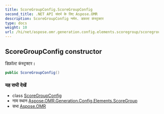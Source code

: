 ```yaml
---
title: ScoreGroupConfig.ScoreGroupConfig
second_title: .NET API संदर्भ के लिए Aspose.OMR
description: ScoreGroupConfig नर्मत. डफ़ल्ट कंस्ट्रक्टर
type: docs
weight: 10
url: /hi/net/aspose.omr.generation.config.elements.scoregroup/scoregroupconfig/scoregroupconfig/
---
```

## ScoreGroupConfig constructor

डिफ़ॉल्ट कंस्ट्रक्टर।

```csharp
public ScoreGroupConfig()
```

### यह सभी देखें

* class [ScoreGroupConfig](../)
* नाम स्थान [Aspose.OMR.Generation.Config.Elements.ScoreGroup](../../scoregroupconfig/)
* सभा [Aspose.OMR](../../../)


